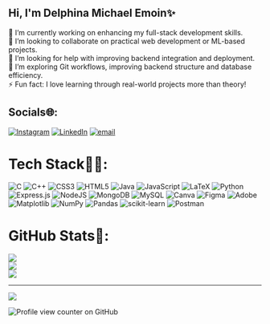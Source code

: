 ## Hi, I'm Delphina Michael Emoin✨

🔭 I’m currently working on enhancing my full-stack development skills.<br/>
👯 I’m looking to collaborate on practical web development or ML-based projects.<br/>
🤝 I’m looking for help with improving backend integration and deployment.<br/>
🌱 I’m exploring Git workflows, improving backend structure and database efficiency.<br/>
⚡ Fun fact: I love learning through real-world projects more than theory!<br/>

## Socials🌐:
[![Instagram](https://img.shields.io/badge/Instagram-%23E4405F.svg?logo=Instagram&logoColor=white)](https://instagram.com/delphinaemoin) [![LinkedIn](https://img.shields.io/badge/LinkedIn-%230077B5.svg?logo=linkedin&logoColor=white)](https://linkedin.com/in/www.linkedin.com/in/delphinaemoin) [![email](https://img.shields.io/badge/Email-D14836?logo=gmail&logoColor=white)](mailto:delphina429@gmail.com) 

# Tech Stack👩‍💻:
![C](https://img.shields.io/badge/c-%2300599C.svg?style=for-the-badge&logo=c&logoColor=white) ![C++](https://img.shields.io/badge/c++-%2300599C.svg?style=for-the-badge&logo=c%2B%2B&logoColor=white) ![CSS3](https://img.shields.io/badge/css3-%231572B6.svg?style=for-the-badge&logo=css3&logoColor=white) ![HTML5](https://img.shields.io/badge/html5-%23E34F26.svg?style=for-the-badge&logo=html5&logoColor=white) ![Java](https://img.shields.io/badge/java-%23ED8B00.svg?style=for-the-badge&logo=openjdk&logoColor=white) ![JavaScript](https://img.shields.io/badge/javascript-%23323330.svg?style=for-the-badge&logo=javascript&logoColor=%23F7DF1E) ![LaTeX](https://img.shields.io/badge/latex-%23008080.svg?style=for-the-badge&logo=latex&logoColor=white) ![Python](https://img.shields.io/badge/python-3670A0?style=for-the-badge&logo=python&logoColor=ffdd54) ![Express.js](https://img.shields.io/badge/express.js-%23404d59.svg?style=for-the-badge&logo=express&logoColor=%2361DAFB) ![NodeJS](https://img.shields.io/badge/node.js-6DA55F?style=for-the-badge&logo=node.js&logoColor=white) ![MongoDB](https://img.shields.io/badge/MongoDB-%234ea94b.svg?style=for-the-badge&logo=mongodb&logoColor=white) ![MySQL](https://img.shields.io/badge/mysql-4479A1.svg?style=for-the-badge&logo=mysql&logoColor=white) ![Canva](https://img.shields.io/badge/Canva-%2300C4CC.svg?style=for-the-badge&logo=Canva&logoColor=white) ![Figma](https://img.shields.io/badge/figma-%23F24E1E.svg?style=for-the-badge&logo=figma&logoColor=white) ![Adobe](https://img.shields.io/badge/adobe-%23FF0000.svg?style=for-the-badge&logo=adobe&logoColor=white) ![Matplotlib](https://img.shields.io/badge/Matplotlib-%23ffffff.svg?style=for-the-badge&logo=Matplotlib&logoColor=black) ![NumPy](https://img.shields.io/badge/numpy-%23013243.svg?style=for-the-badge&logo=numpy&logoColor=white) ![Pandas](https://img.shields.io/badge/pandas-%23150458.svg?style=for-the-badge&logo=pandas&logoColor=white) ![scikit-learn](https://img.shields.io/badge/scikit--learn-%23F7931E.svg?style=for-the-badge&logo=scikit-learn&logoColor=white) ![Postman](https://img.shields.io/badge/Postman-FF6C37?style=for-the-badge&logo=postman&logoColor=white)
# GitHub Stats🌱:
![](https://github-readme-stats.vercel.app/api?username=Delphina2904&theme=radical&hide_border=false&include_all_commits=false&count_private=false)<br/>
![](https://nirzak-streak-stats.vercel.app/?user=Delphina2904&theme=radical&hide_border=false)<br/>
![](https://github-readme-stats.vercel.app/api/top-langs/?username=Delphina2904&theme=radical&hide_border=false&include_all_commits=false&count_private=false&layout=compact)

---
[![](https://visitcount.itsvg.in/api?id=Delphina2904&icon=0&color=10)](https://visitcount.itsvg.in)

![Profile view counter on GitHub](https://komarev.com/ghpvc/?username=Delphina2904)
<!-- Proudly created with GPRM ( https://gprm.itsvg.in ) -->
